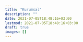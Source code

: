 ```yaml
---
title: "Kurumsal"
description: ""
date: 2021-07-05T18:48:16+03:00
lastmod: 2021-07-05T18:48:16+03:00
draft: true
images: []
---
```

